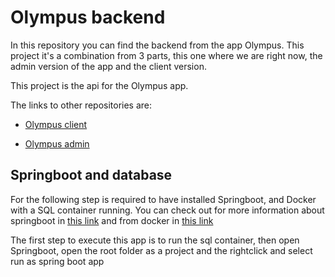 # Olympus backend

In this repository you can find the backend from the app Olympus. This project it's a combination from 3 parts, this one where we are right now, the admin version of the app and the client version.

This project is the api for the Olympus app.

The links to other repositories are:

- [Olympus client](https://github.com/RicardoAlvarezHernandez1/Olympus_Client)

- [Olympus admin](https://github.com/RicardoAlvarezHernandez1/Olympus_Server)

## Springboot and database

For the following step is required to have installed Springboot, and Docker with a SQL container running. You can check out for more information about springboot in [this link](https://spring.io/projects/spring-boot) and from docker in [this link](https://www.docker.com)

The first step to execute this app is to run the sql container, then open Springboot, open the root folder as a project and the rightclick and select run as spring boot app
